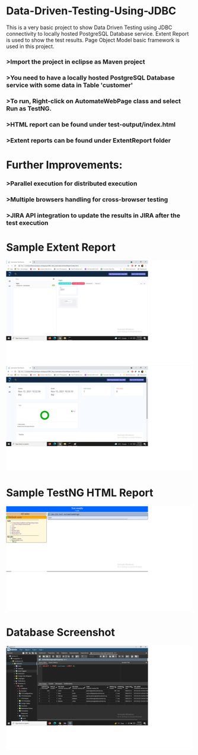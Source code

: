 # Data-Driven-Testing-Using-JDBC
This is a very basic project to show Data Driven Testing using JDBC connectivity to locally hosted PostgreSQL Database service. Extent Report is used to show the test results. Page Object Model basic framework is used in this project.

### >Import the project in eclipse as Maven project
### >You need to have a locally hosted PostgreSQL Database service with some data in Table 'customer'
### >To run, Right-click on AutomateWebPage class and select Run as TestNG.
### >HTML report can be found under test-output/index.html
### >Extent reports can be found under ExtentReport folder
 
# Further Improvements:
### >Parallel execution for distributed execution
### >Multiple browsers handling for cross-browser testing
### >JIRA API integration to update the results in JIRA after the test execution

# Sample Extent Report
<img src=https://github.com/Nikunj-Thakur/Data-Driven-Testing-Using-JDBC/blob/main/TestsScreenshots/ExtentReport1.png>

<img src=https://github.com/Nikunj-Thakur/Data-Driven-Testing-Using-JDBC/blob/main/TestsScreenshots/ExtentReport2.png>

# Sample TestNG HTML Report
<img src=https://github.com/Nikunj-Thakur/Data-Driven-Testing-Using-JDBC/blob/main/TestsScreenshots/Default_TestNG_HTML_Report.png>

# Database Screenshot
<img src=https://github.com/Nikunj-Thakur/Data-Driven-Testing-Using-JDBC/blob/main/TestsScreenshots/DBScreenshot.png>
